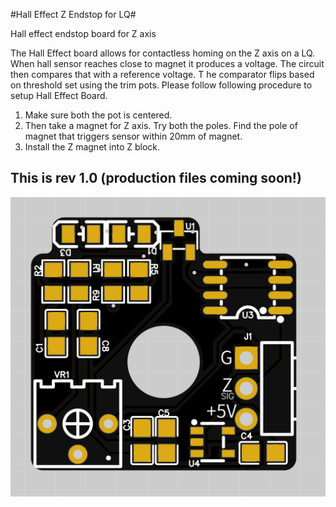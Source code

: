 
#Hall Effect Z Endstop for LQ#

Hall effect endstop board for Z axis

The Hall Effect board allows for contactless homing on the Z axis on a LQ. When hall sensor reaches close to magnet it produces a voltage.
The circuit then compares that with a reference voltage. T
he comparator flips based on threshold set using the trim pots. Please follow following procedure to setup Hall Effect Board.

1. Make sure both the pot is centered.
2. Then take a magnet for Z axis. Try both the poles. Find the pole of magnet that triggers sensor within 20mm of magnet.
3. Install the Z magnet into Z block.


## This is rev 1.0 (production files coming soon!)
![PCB](Images/rev1.0/front.png)
